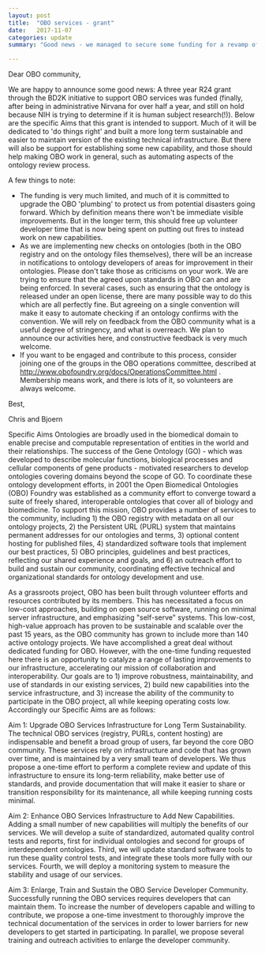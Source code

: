 ```yaml
---
layout: post
title:  "OBO services - grant"
date:   2017-11-07
categories: update
summary: "Good news - we managed to secure some funding for a revamp of the OBO services infrastructure"

---
```


Dear OBO community,

We are happy to announce some good news: A three year R24 grant through the BD2K initiative to support OBO services was funded (finally, after being in administrative Nirvana for over half a year, and still on hold because NIH is trying to determine if it is human subject research(!)). Below are the specific Aims that this grant is intended to support. Much of it will be dedicated to 'do things right' and built a more long term sustainable and easier to maintain version of the existing technical infrastructure. But there will also be support for establishing some new capability, and those should help making OBO work in general, such as automating aspects of the ontology review process. 

A few things to note: 
- The funding is very much limited, and much of it is committed to upgrade the OBO 'plumbing' to protect us from potential disasters going forward. Which by definition means there won't be immediate visible improvements. But in the longer term, this should free up volunteer developer time that is now being spent on putting out fires to instead work on new capabilities. 
- As we are implementing new checks on ontologies (both in the OBO registry and on the ontology files themselves), there will be an increase in notifications to ontology developers of areas for improvement in their ontologies. Please don't take those as criticisms on your work. We are trying to ensure that the agreed upon standards in OBO can and are being enforced. In several cases, such as ensuring that the ontology is released under an open license, there are many possible way to do this which are all perfectly fine. But agreeing on a single convention will make it easy to automate checking if an ontology confirms with the convention. We will rely on feedback from the OBO community what is a useful degree of stringency, and what is overreach. We plan to announce our activities here, and constructive feedback is very much welcome. 
- If you want to be engaged and contribute to this process, consider joining one of the groups in the OBO operations committee, described at 
http://www.obofoundry.org/docs/OperationsCommittee.html . Membership means work, and there is lots of it, so volunteers are always welcome. 


Best,

Chris and Bjoern

Specific Aims
Ontologies are broadly used in the biomedical domain to enable precise and computable representation of entities in the world and their relationships. The success of the Gene Ontology (GO) - which was developed to describe molecular functions, biological processes and cellular components of gene products - motivated researchers to develop ontologies covering domains beyond the scope of GO. To coordinate these ontology development efforts, in 2001 the Open Biomedical Ontologies (OBO) Foundry was established as a community effort to converge toward a suite of freely shared, interoperable ontologies that cover all of biology and biomedicine. To support this mission, OBO provides a number of services to the community, including 1) the OBO registry with metadata on all our ontology projects, 2) the Persistent URL (PURL) system that maintains permanent addresses for our ontologies and terms, 3) optional content hosting for published files, 4) standardized software tools that implement our best practices, 5) OBO principles, guidelines and best practices, reflecting our shared experience and goals, and 6) an outreach effort to build and sustain our community, coordinating effective technical and organizational standards for ontology development and use.

As a grassroots project, OBO has been built through volunteer efforts and resources contributed by its members. This has necessitated a focus on low-cost approaches, building on open source software, running on minimal server infrastructure, and emphasizing "self-serve" systems. This low-cost, high-value approach has proven to be sustainable and scalable over the past 15 years, as the OBO community has grown to include more than 140 active ontology projects. We have accomplished a great deal without dedicated funding for OBO. However, with the one-time funding requested here there is an opportunity to catalyze a range of lasting improvements to our infrastructure, accelerating our mission of collaboration and interoperability. Our goals are to 1) improve robustness, maintainability, and use of standards in our existing services, 2) build new capabilities into the service infrastructure, and 3) increase the ability of the community to participate in the OBO project, all while keeping operating costs low. Accordingly our Specific Aims are as follows:

Aim 1: Upgrade OBO Services Infrastructure for Long Term Sustainability. The technical OBO services (registry, PURLs, content hosting) are indispensable and benefit a broad group of users, far beyond the core OBO community. These services rely on infrastructure and code that has grown over time, and is maintained by a very small team of developers. We thus propose a one-time effort to perform a complete review and update of this infrastructure to ensure its long-term reliability, make better use of standards, and provide documentation that will make it easier to share or transition responsibility for its maintenance, all while keeping running costs minimal.

Aim 2: Enhance OBO Services Infrastructure to Add New Capabilities. Adding a small number of new capabilities will multiply the benefits of our services. We will develop a suite of standardized, automated quality control tests and reports, first for individual ontologies and second for groups of interdependent ontologies. Third, we will update standard software tools to run these quality control tests, and integrate these tools more fully with our services. Fourth, we will deploy a monitoring system to measure the stability and usage of our services.

Aim 3: Enlarge, Train and Sustain the OBO Service Developer Community. Successfully running the OBO services requires developers that can maintain them. To increase the number of developers capable and willing to contribute, we propose a one-time investment to thoroughly improve the technical documentation of the services in order to lower barriers for new developers to get started in participating. In parallel, we propose several training and outreach activities to enlarge the developer community.

